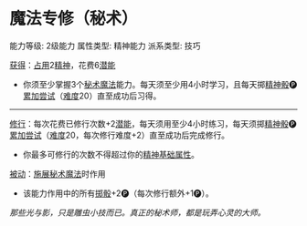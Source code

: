 # 魔法专修（秘术）

能力等级: 2级能力
属性类型: 精神能力
派系类型: 技巧

<aside>

[获得](https://www.notion.so/1b3d619a067b8027ba38e2c1caf9d84b?pvs=21)：[占用](https://www.notion.so/1b3d619a067b8028a794de6ceed96ec0?pvs=21)2[精神](https://www.notion.so/1b3d619a067b800a8da5d96dd60be2b1?pvs=21)，花费6[潜能](https://www.notion.so/1b3d619a067b80c2bdb4c721adc30021?pvs=21)

- 你须至少掌握3个[秘术魔法](https://www.notion.so/1b3d619a067b809faca2db70f7440edf?pvs=21)能力。每天须至少用4小时学习，且每天掷[精神骰](https://www.notion.so/1b3d619a067b80a8a9ffef3e0057db9d?pvs=21)🅟[累加尝试](https://www.notion.so/1b3d619a067b803aa44aee27ccd6ce77?pvs=21)（[难度](https://www.notion.so/1b3d619a067b80fbbc95dc0c033f5e3c?pvs=21)20）直至成功后习得。

---

[修行](https://www.notion.so/1b3d619a067b8027a1ece32be2309cd4?pvs=21)：每次花费已修行次数+2[潜能](https://www.notion.so/1b3d619a067b80c2bdb4c721adc30021?pvs=21)，每天须用至少4小时练习，每天须掷[精神骰](https://www.notion.so/1b3d619a067b80a8a9ffef3e0057db9d?pvs=21)🅟[累加尝试](https://www.notion.so/1b3d619a067b803aa44aee27ccd6ce77?pvs=21)（[难度](https://www.notion.so/1b3d619a067b80fbbc95dc0c033f5e3c?pvs=21)20，每次修行难度+2）直至成功后完成修行。

- 你最多可修行的次数不得超过你的[精神](https://www.notion.so/1b3d619a067b800a8da5d96dd60be2b1?pvs=21)[基础属性](https://www.notion.so/1b3d619a067b809b9942c3034fa32a96?pvs=21)。
</aside>

<aside>

[被动](https://www.notion.so/1b3d619a067b8041a000ebc294fff708?pvs=21)：[施展](https://www.notion.so/1b3d619a067b80f38dccf027f026b32f?pvs=21)[秘术魔法](https://www.notion.so/1b3d619a067b809faca2db70f7440edf?pvs=21)时作用

- 该能力作用中的所有[掷骰](https://www.notion.so/1b3d619a067b80f89c53e38483e535c4?pvs=21)+2🅟（每次修行额外+1🅟）。
</aside>

*那些光与影，只是雕虫小技而已。真正的秘术师，都是玩弄心灵的大师。*